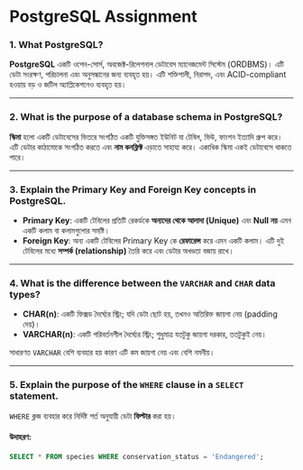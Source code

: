 # PostgreSQL Assignment

### 1. **What PostgreSQL?**

**PostgreSQL** একটি ওপেন-সোর্স, অবজেক্ট-রিলেশনাল ডেটাবেস ম্যানেজমেন্ট সিস্টেম (ORDBMS)। এটি ডেটা সংরক্ষণ, পরিচালনা এবং অনুসন্ধানের জন্য ব্যবহৃত হয়। এটি শক্তিশালী, নিরাপদ, এবং ACID-compliant হওয়ায় বড় ও জটিল অ্যাপ্লিকেশনেও ব্যবহৃত হয়।

---

### 2. **What is the purpose of a database schema in PostgreSQL?**

**স্কিমা** হলো একটি ডেটাবেসের ভিতরে সংগঠিত একটি যুক্তিসঙ্গত ইউনিট যা টেবিল, ভিউ, ফাংশন ইত্যাদি গ্রুপ করে। এটি ডেটার কাঠামোকে সংগঠিত করতে এবং **নাম কনফ্লিক্ট** এড়াতে সাহায্য করে। একাধিক স্কিমা একই ডেটাবেসে থাকতে পারে।

---

### 3. **Explain the Primary Key and Foreign Key concepts in PostgreSQL.**

- **Primary Key**: একটি টেবিলের প্রতিটি রেকর্ডকে **অন্যদের থেকে আলাদা (Unique)** এবং **Null নয়** এমন একটি কলাম বা কলামগুলোর সমষ্টি।
- **Foreign Key**: অন্য একটি টেবিলের Primary Key কে **রেফারেন্স** করে এমন একটি কলাম। এটি দুই টেবিলের মধ্যে **সম্পর্ক (relationship)** তৈরি করে এবং ডেটার অখণ্ডতা বজায় রাখে।

---

### 4. **What is the difference between the `VARCHAR` and `CHAR` data types?**

- **CHAR(n)**: একটি ফিক্সড দৈর্ঘ্যের স্ট্রিং; যদি ডেটা ছোট হয়, তখনও অতিরিক্ত জায়গা নেয় (padding দেয়)।
- **VARCHAR(n)**: একটি পরিবর্তনশীল দৈর্ঘ্যের স্ট্রিং; শুধুমাত্র যতটুকু জায়গা দরকার, ততটুকুই নেয়।

সাধারণত `VARCHAR` বেশি ব্যবহার হয় কারণ এটি কম জায়গা নেয় এবং বেশি নমনীয়।

---

### 5. **Explain the purpose of the `WHERE` clause in a `SELECT` statement.**

`WHERE` ক্লজ ব্যবহার করে নির্দিষ্ট শর্ত অনুযায়ী ডেটা **ফিল্টার** করা হয়।

#### উদাহরণ:

```sql
SELECT * FROM species WHERE conservation_status = 'Endangered';
